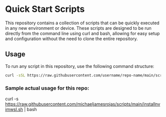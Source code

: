 
# Quick Start Scripts

This repository contains a collection of scripts that can be quickly executed in any new environment or device. These scripts are designed to be run directly from the command line using curl and bash, allowing for easy setup and configuration without the need to clone the entire repository.

## Usage

To run any script in this repository, use the following command structure:

```bash
curl -sSL https://raw.githubusercontent.com/username/repo-name/main/script-name.sh | bash
```

### Sample actual usage for this repo:
curl -s https://raw.githubusercontent.com/michaeljamesrojas/scripts/main/installnvimwsl.sh | bash
